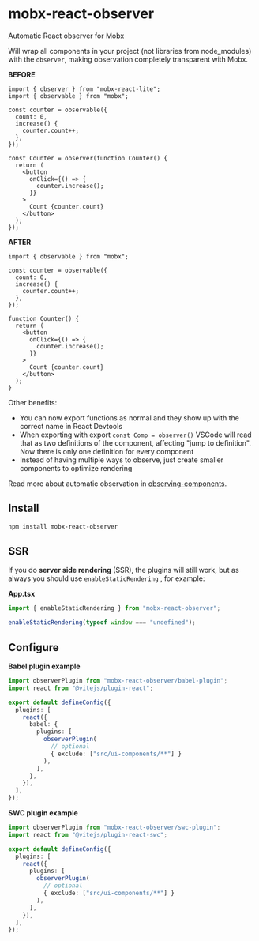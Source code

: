 # mobx-react-observer

Automatic React observer for Mobx

Will wrap all components in your project (not libraries from node_modules) with the `observer`, making observation completely transparent with Mobx.

**BEFORE**

```tsx
import { observer } from "mobx-react-lite";
import { observable } from "mobx";

const counter = observable({
  count: 0,
  increase() {
    counter.count++;
  },
});

const Counter = observer(function Counter() {
  return (
    <button
      onClick={() => {
        counter.increase();
      }}
    >
      Count {counter.count}
    </button>
  );
});
```

**AFTER**

```tsx
import { observable } from "mobx";

const counter = observable({
  count: 0,
  increase() {
    counter.count++;
  },
});

function Counter() {
  return (
    <button
      onClick={() => {
        counter.increase();
      }}
    >
      Count {counter.count}
    </button>
  );
}
```

Other benefits:

- You can now export functions as normal and they show up with the correct name in React Devtools
- When exporting with export `const Comp = observer()` VSCode will read that as two definitions of the component, affecting "jump to definition". Now there is only one definition for every component
- Instead of having multiple ways to observe, just create smaller components to optimize rendering

Read more about automatic observation in [observing-components](https://github.com/christianalfoni/observing-components).

## Install

```sh
npm install mobx-react-observer
```

## SSR

If you do **server side rendering** (SSR), the plugins will still work, but as always you should use `enableStaticRendering` , for example:

**App.tsx**

```ts
import { enableStaticRendering } from "mobx-react-observer";

enableStaticRendering(typeof window === "undefined");
```

## Configure

**Babel plugin example**

```ts
import observerPlugin from "mobx-react-observer/babel-plugin";
import react from "@vitejs/plugin-react";

export default defineConfig({
  plugins: [
    react({
      babel: {
        plugins: [
          observerPlugin(
            // optional
            { exclude: ["src/ui-components/**"] }
          ),
        ],
      },
    }),
  ],
});
```

**SWC plugin example**

```ts
import observerPlugin from "mobx-react-observer/swc-plugin";
import react from "@vitejs/plugin-react-swc";

export default defineConfig({
  plugins: [
    react({
      plugins: [
        observerPlugin(
          // optional
          { exclude: ["src/ui-components/**"] }
        ),
      ],
    }),
  ],
});
```
